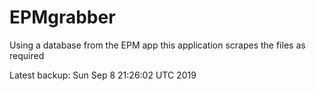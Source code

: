 # EPMgrabber
Using a database from the EPM app this application scrapes the files as required


Latest backup: Sun Sep 8 21:26:02 UTC 2019
